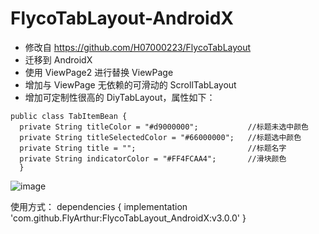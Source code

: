 # FlycoTabLayout-AndroidX
  - 修改自 https://github.com/H07000223/FlycoTabLayout
  - 迁移到 AndroidX
  - 使用 ViewPage2 进行替换 ViewPage
  - 增加与 ViewPage 无依赖的可滑动的 ScrollTabLayout
  - 增加可定制性很高的 DiyTabLayout，属性如下：
  ```
  public class TabItemBean {
    private String titleColor = "#d9000000";           //标题未选中颜色
    private String titleSelectedColor = "#66000000";   //标题选中颜色
    private String title = "";                         //标题名字
    private String indicatorColor = "#FF4FCAA4";       //滑块颜色
    }
  ```
  
  ![image](https://github.com/ldlywt/FlycoTabLayout_AndroidX/raw/master/Image/DiyTabLayout.gif)

  使用方式：
  dependencies {
  	        implementation 'com.github.FlyArthur:FlycoTabLayout_AndroidX:v3.0.0'
  }
